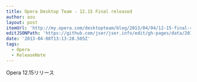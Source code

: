 ```yaml
---
title: Opera Desktop Team - 12.15 Final released
author: azu
layout: post
itemUrl: 'http://my.opera.com/desktopteam/blog/2013/04/04/12-15-final-released'
editJSONPath: 'https://github.com/jser/jser.info/edit/gh-pages/data/2013/04/index.json'
date: '2013-04-08T13:13:28.505Z'
tags:
  - Opera
  - ReleaseNote
---
```

Opera 12.15リリース
